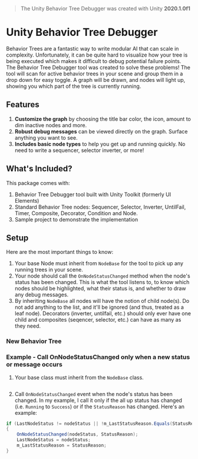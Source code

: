 > The Unity Behavior Tree Debugger was created with Unity **2020.1.0f1**

# Unity Behavior Tree Debugger
Behavior Trees are a fantastic way to write modular AI that can scale in complexity. Unfortunately, it can be quite hard to visualize how your tree is being executed which makes it difficult to debug potential failure points. The Behavior Tree Debugger tool was created to solve these problems! The tool will scan for active behavior trees in your scene and group them in a drop down for easy toggle. A graph will be drawn, and nodes will light up, showing you which part of the tree is currently running. 

## Features
1. **Customize the graph** by choosing the title bar color, the icon, amount to dim inactive nodes and more.
2. **Robust debug messages** can be viewed directly on the graph. Surface anything you want to see.
3. **Includes basic node types** to help you get up and running quickly. No need to write a sequencer, selector inverter, or more!

## What's Included?
This package comes with:

1. Behavior Tree Debugger tool built with Unity Toolkit (formerly UI Elements)
2. Standard Behavior Tree nodes: Sequencer, Selector, Inverter, UntilFail, Timer,  Composite, Decorator, Condition and Node.
3. Sample project to demonstrate the implementation

## Setup
Here are the most important things to know:

1. Your base Node must inherit from `NodeBase` for the tool to pick up any running trees in your scene.
2. Your node should call the `OnNodeStatusChanged` method when the node's status has been changed. This is what the tool listens to, to know which nodes should be highlighted, what their status is, and whether to draw any debug messages.
3. By inheriting `NodeBase` all nodes will have the notion of child node(s). Do not add anything to the list, and it'll be ignored (and thus, treated as a leaf node). Decorators (inverter, untilfail, etc.) should only ever have one child and composites (seqencer, selector, etc.) can have as many as they need.

### New Behavior Tree


### Example - Call OnNodeStatusChanged only when a new status or message occurs
1. Your base class must inherit from the `NodeBase` class.

```csharp

```

2. Call `OnNodeStatusChanged` event when the node's status has been changed. In my example, I call it only if the all up status has changed (i.e. `Running` to `Success`) or if the `StatusReason` has changed. Here's an example:

``` csharp
if (LastNodeStatus != nodeStatus || !m_LastStatusReason.Equals(StatusReason))
{
    OnNodeStatusChanged(nodeStatus, StatusReason);
    LastNodeStatus = nodeStatus;
    m_LastStatusReason = StatusReason;
}
```
